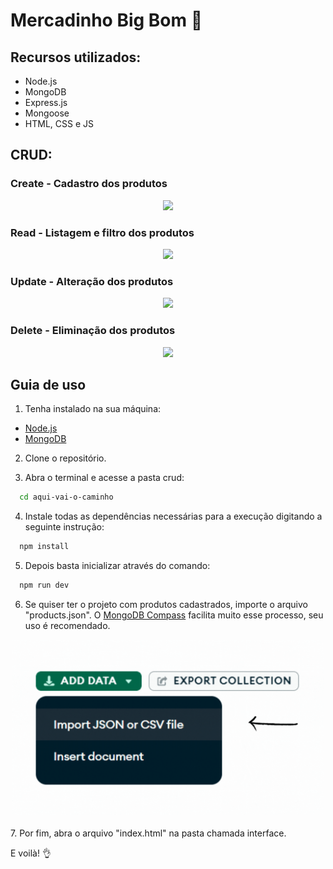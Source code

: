 
# Mercadinho Big Bom 🛒

## Recursos utilizados:
- Node.js
- MongoDB
- Express.js
- Mongoose
- HTML, CSS e JS

## CRUD:

### Create - Cadastro dos produtos
<div align="center"><img width="500px" src= "./gifs/create-gif.gif"></div>

### Read - Listagem e filtro dos produtos
<div align="center"><img width="500px" src= "./gifs/read-gif.gif"></div>

### Update - Alteração dos produtos
<div align="center"><img width="500px" src= "./gifs/update-gif.gif"></div>

### Delete - Eliminação dos produtos
<div align="center"><img width="500px" src= "./gifs/delete-gif.gif"></div>

## Guia de uso

1. Tenha instalado na sua máquina:
- [Node.js](https://nodejs.org/en/download)
- [MongoDB](https://www.mongodb.com/try/download/community)

2. Clone o repositório.

3. Abra o terminal e acesse a pasta crud:
```bash
  cd aqui-vai-o-caminho
```

4. Instale todas as dependências necessárias para a execução digitando a seguinte instrução:
```bash
  npm install
```

5. Depois basta inicializar através do comando:
```bash
  npm run dev
```

6. Se quiser ter o projeto com produtos cadastrados, importe o arquivo "products.json". O [MongoDB Compass](https://www.mongodb.com/try/download/compass) facilita muito esse processo, seu uso é recomendado.

<div align="center"><img width="500px" src= "./gifs/import-gif.gif"></div>
<br>
7. Por fim, abra o arquivo "index.html" na pasta chamada interface.

E voilà! 👌





    
